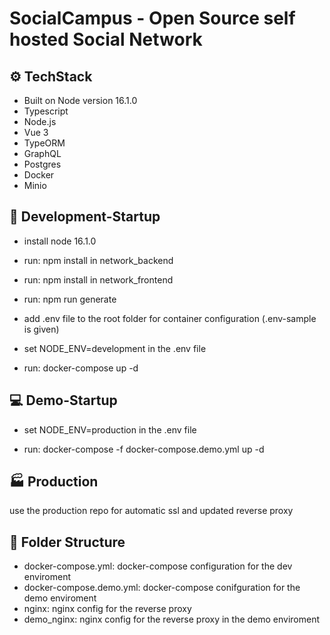 # SocialCampus - Open Source self hosted Social Network

## ⚙️ TechStack

- Built on Node version 16.1.0
- Typescript
- Node.js
- Vue 3
- TypeORM
- GraphQL
- Postgres
- Docker
- Minio

## 🔨 Development-Startup

- install node 16.1.0

- run: npm install in network_backend

- run: npm install in network_frontend
- run: npm run generate

- add .env file to the root folder for container configuration (.env-sample is given)

- set NODE_ENV=development in the .env file

- run: docker-compose up -d

## 💻 Demo-Startup

- set NODE_ENV=production in the .env file

- run: docker-compose -f docker-compose.demo.yml up -d

## 🏭 Production

use the production repo for automatic ssl and updated reverse proxy

## 📁 Folder Structure

- docker-compose.yml: docker-compose configuration for the dev enviroment
- docker-compose.demo.yml: docker-compose conifguration for the demo enviroment
- nginx: nginx config for the reverse proxy
- demo_nginx: nginx config for the reverse proxy in the demo enviroment
